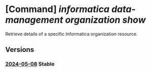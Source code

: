 # [Command] _informatica data-management organization show_

Retrieve details of a specific Informatica organization resource.

## Versions

### [2024-05-08](/Resources/mgmt-plane/L3N1YnNjcmlwdGlvbnMve30vcmVzb3VyY2Vncm91cHMve30vcHJvdmlkZXJzL2luZm9ybWF0aWNhLmRhdGFtYW5hZ2VtZW50L29yZ2FuaXphdGlvbnMve30=/2024-05-08.xml) **Stable**

<!-- mgmt-plane /subscriptions/{}/resourcegroups/{}/providers/informatica.datamanagement/organizations/{} 2024-05-08 -->
